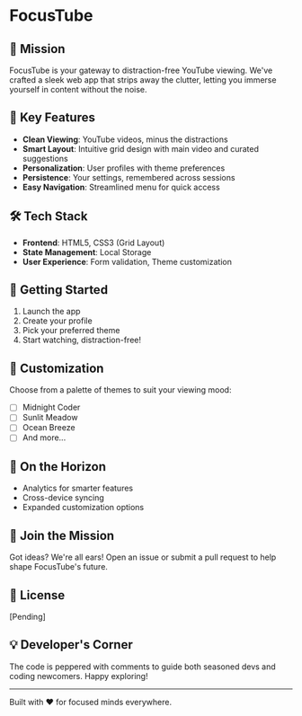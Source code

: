 # FocusTube

## 🎯 Mission
FocusTube is your gateway to distraction-free YouTube viewing. We've crafted a sleek web app that strips away the clutter, letting you immerse yourself in content without the noise.

## 🌟 Key Features

- **Clean Viewing**: YouTube videos, minus the distractions
- **Smart Layout**: Intuitive grid design with main video and curated suggestions
- **Personalization**: User profiles with theme preferences
- **Persistence**: Your settings, remembered across sessions
- **Easy Navigation**: Streamlined menu for quick access

## 🛠️ Tech Stack

- **Frontend**: HTML5, CSS3 (Grid Layout)
- **State Management**: Local Storage
- **User Experience**: Form validation, Theme customization

## 🚀 Getting Started

1. Launch the app
2. Create your profile
3. Pick your preferred theme
4. Start watching, distraction-free!

## 🎨 Customization

Choose from a palette of themes to suit your viewing mood:

- [ ] Midnight Coder
- [ ] Sunlit Meadow
- [ ] Ocean Breeze
- [ ] And more...

## 🔮 On the Horizon

- Analytics for smarter features
- Cross-device syncing
- Expanded customization options

## 🤝 Join the Mission

Got ideas? We're all ears! Open an issue or submit a pull request to help shape FocusTube's future.

## 📜 License

[Pending]

## 💡 Developer's Corner

The code is peppered with comments to guide both seasoned devs and coding newcomers. Happy exploring!

---

Built with ❤️ for focused minds everywhere.
